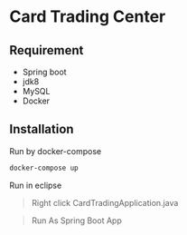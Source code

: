 # Card Trading Center
## Requirement
- Spring boot
- jdk8
- MySQL
- Docker
## Installation
Run by docker-compose
```sh
docker-compose up
```
Run in eclipse
> Right click CardTradingApplication.java

> Run As Spring Boot App
